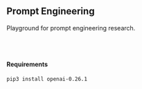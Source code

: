 ## Prompt Engineering
Playground for prompt engineering research.

<br><br>
#### Requirements
```
pip3 install openai-0.26.1
```